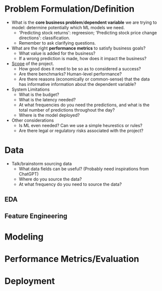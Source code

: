 # Problem Formulation/Definition

- What is the **core business problem**/**dependent variable** we are trying to model: determine potentially which ML models we need.
    - 'Predicting stock returns': regreesion; 'Predicting stock price change directions': classification. 
    - Remember to ask clarifying questions.
- What are the right **performance metrics** to satisfy business goals?
    - What value is added for the business?
    - If a wrong prediction is made, how does it impact the business?
- [Scope](scoping.ipynb) of the project. 
    - How good does it need to be so as to considered a success?
    - Are there benchmarks? Human-level performance?
    - Are there reasons (economically or common-sense) that the data has informative information about the dependent variable?
- System Limitations
    - What is the budget?
    - What is the latency needed?
    - At what frequencies do you need the predictions, and what is the total number of predictions throughout the day?
    - Where is the model deployed?
- Other considerations
    - Is ML even needed? Can we use a simple heurestics or rules?
    - Are there legal or regulatory risks associated with the project?

# Data

- Talk/brainstorm sourcing data
    - What data fields can be useful? (Probably need inspirations from ChatGPT)
    - Where do you source the data?
    - At what frequency do you need to source the data?
    
## EDA

## Feature Engineering

# Modeling

# Performance Metrics/Evaluation

# Deployment
